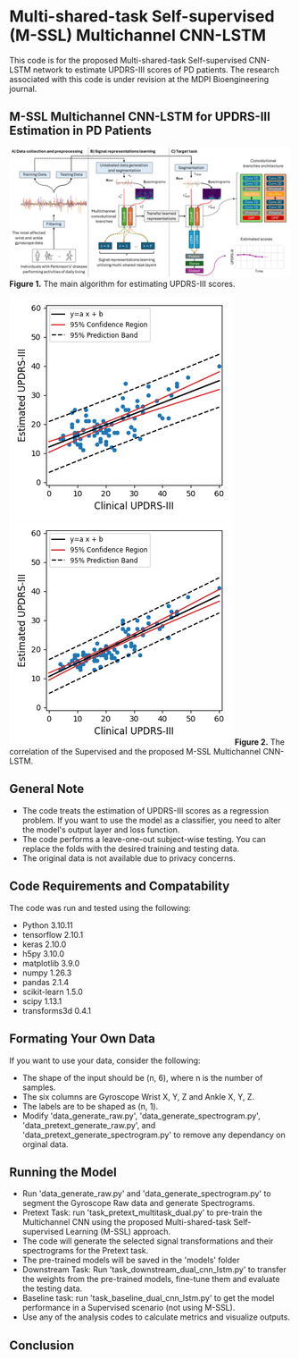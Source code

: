 # Multi-shared-task Self-supervised (M-SSL) Multichannel CNN-LSTM

This code is for the proposed Multi-shared-task Self-supervised CNN-LSTM network to estimate UPDRS-III scores of PD patients.
The research associated with this code is under revision at the MDPI Bioengineering journal.



## M-SSL Multichannel CNN-LSTM for UPDRS-III Estimation in PD Patients
![](figures/figure_main.png)
**Figure 1.** The main algorithm for estimating UPDRS-III scores.

![](figures/task_baseline_dual_cnn_lstm_correlation.png)	![](figures/task_downstream_dual_cnn_lstm_correlation.png)
**Figure 2.** The correlation of the Supervised and the proposed M-SSL Multichannel CNN-LSTM.


## General Note
- The code treats the estimation of UPDRS-III scores as a regression problem. If you want to use the model as a classifier, you need to alter the model's output layer and loss function.
- The code performs a leave-one-out subject-wise testing. You can replace the folds with the desired training and testing data. 
- The original data is not available due to privacy concerns.


## Code Requirements and Compatability
The code was run and tested using the following:
- Python		3.10.11
- tensorflow	2.10.1
- keras			2.10.0
- h5py			3.10.0
- matplotlib	3.9.0
- numpy			1.26.3
- pandas		2.1.4
- scikit-learn	1.5.0
- scipy			1.13.1
- transforms3d	0.4.1


## Formating Your Own Data
If you want to use your data, consider the following:
- The shape of the input should be (n, 6), where n is the number of samples.
- The six columns are Gyroscope Wrist X, Y, Z and Ankle X, Y, Z.
- The labels are to be shaped as (n, 1).
- Modify 'data_generate_raw.py', 'data_generate_spectrogram.py', 'data_pretext_generate_raw.py', and 'data_pretext_generate_spectrogram.py' to remove any dependancy on orginal data.



## Running the Model
- Run 'data_generate_raw.py' and 'data_generate_spectrogram.py' to segment the Gyroscope Raw data and generate Spectrograms.
- Pretext Task: run 'task_pretext_multitask_dual.py' to pre-train the Multichannel CNN using the proposed Multi-shared-task Self-supervised Learning (M-SSL) approach.
- The code will generate the selected signal transformations and their spectrograms for the Pretext task.
- The pre-trained models will be saved in the 'models' folder
- Downstream Task: Run 'task_downstream_dual_cnn_lstm.py' to transfer the weights from the pre-trained models, fine-tune them and evaluate the testing data.
- Baseline task: run 'task_baseline_dual_cnn_lstm.py' to get the model performance in a Supervised scenario (not using M-SSL).
- Use any of the analysis codes to calculate metrics and visualize outputs.


## Conclusion

